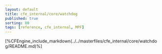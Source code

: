 ```yaml
---
layout: default
title: cfe_internal/core/watchdog
published: true
sorting: 80
tags: [reference, cfe_internal, MPF]
---
```


[%CFEngine_include_markdown(../../masterfiles/cfe_internal/core/watchdog/README.md)%]
